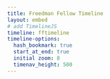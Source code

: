 ```yaml
---
title: Freedman Fellow Timeline
layout: embed
# add TimelineJS
timeline: fftimeline
timeline-options:
  hash_bookmark: true
  start_at_end: true
  initial zoom: 8
  timenav_height: 500
---
```

